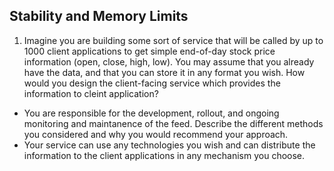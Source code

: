 ## Stability and Memory Limits

1. Imagine you are building some sort of service that will be called by up to 1000 client applications to get simple end-of-day stock price information (open, close, high, low). You may assume that you already have the data, and that you can store it in any format you wish. How would you design the client-facing service which provides the information to cleint application?
  - You are responsible for the development, rollout, and ongoing monitoring and maintanence of the feed. Describe the different methods you considered and why you would recommend your approach.
  - Your service can use any technologies you wish and can distribute the information to the client applications in any mechanism you choose. 
